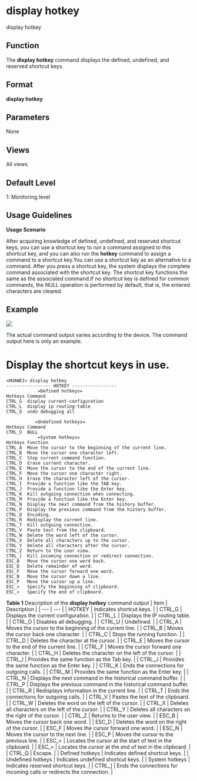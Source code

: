 display hotkey
==============

display hotkey

Function
--------



The **display hotkey** command displays the defined, undefined, and reserved shortcut keys.




Format
------

**display hotkey**


Parameters
----------

None

Views
-----

All views


Default Level
-------------

1: Monitoring level


Usage Guidelines
----------------

**Usage Scenario**

After acquiring knowledge of defined, undefined, and reserved shortcut keys, you can use a shortcut key to run a command assigned to this shortcut key, and you can also run the **hotkey** command to assign a command to a shortcut key.You can use a shortcut key as an alternative to a command. After you press a shortcut key, the system displays the complete command associated with the shortcut key. The shortcut key functions the same as the associated command.If no shortcut key is defined for common commands, the NULL operation is performed by default, that is, the entered characters are cleared.


Example
-------

![](../public_sys-resources/note_3.0-en-us.png) 

The actual command output varies according to the device. The command output here is only an example.


# Display the shortcut keys in use.
```
<HUAWEI> display hotkey
----------------- HOTKEY -----------------
            =Defined hotkeys=
Hotkeys Command
CTRL_G  display current-configuration
CTRL_L  display ip routing-table
CTRL_O  undo debugging all

           =Undefined hotkeys=
Hotkeys Command
CTRL_U  NULL
            =System hotkeys=
Hotkeys Function
CTRL_A  Move the cursor to the beginning of the current line.
CTRL_B  Move the cursor one character left.
CTRL_C  Stop current command function.
CTRL_D  Erase current character.
CTRL_E  Move the cursor to the end of the current line.
CTRL_F  Move the cursor one character right.
CTRL_H  Erase the character left of the cursor.
CTRL_I  Provide a function like the TAB key.
CTRL_J  Provide a function like the Enter key.
CTRL_K  Kill outgoing connection when connecting.
CTRL_M  Provide a function like the Enter key.
CTRL_N  Display the next command from the history buffer.
CTRL_P  Display the previous command from the history buffer.
CTRL_Q  Encoding.
CTRL_R  Redisplay the current line.
CTRL_T  Kill outgoing connection.
CTRL_V  Paste text from the clipboard.
CTRL_W  Delete the word left of the cursor.
CTRL_X  Delete all characters up to the cursor.
CTRL_Y  Delete all characters after the cursor.
CTRL_Z  Return to the user view.
CTRL_]  Kill incoming connection or redirect connection.
ESC_B   Move the cursor one word back.
ESC_D   Delete remainder of word.
ESC_F   Move the cursor forward one word.
ESC_N   Move the cursor down a line.
ESC_P   Move the cursor up a line.
ESC_<   Specify the beginning of clipboard.
ESC_>   Specify the end of clipboard.

```

**Table 1** Description of the **display hotkey** command output
| Item | Description |
| --- | --- |
| HOTKEY | Indicates shortcut keys. |
| CTRL\_G | Displays the current configuration. |
| CTRL\_L | Displays the IP routing table. |
| CTRL\_O | Disables all debugging. |
| CTRL\_U | Undefined. |
| CTRL\_A | Moves the cursor to the beginning of the current line. |
| CTRL\_B | Moves the cursor back one character. |
| CTRL\_C | Stops the running function. |
| CTRL\_D | Deletes the character at the cursor. |
| CTRL\_E | Moves the cursor to the end of the current line. |
| CTRL\_F | Moves the cursor forward one character. |
| CTRL\_H | Deletes the character on the left of the cursor. |
| CTRL\_I | Provides the same function as the Tab key. |
| CTRL\_J | Provides the same function as the Enter key. |
| CTRL\_K | Ends the connections for outgoing calls. |
| CTRL\_M | Provides the same function as the Enter key. |
| CTRL\_N | Displays the next command in the historical command buffer. |
| CTRL\_P | Displays the previous command in the historical command buffer. |
| CTRL\_R | Redisplays information in the current line. |
| CTRL\_T | Ends the connections for outgoing calls. |
| CTRL\_V | Pastes the text of the clipboard. |
| CTRL\_W | Deletes the word on the left of the cursor. |
| CTRL\_X | Deletes all characters on the left of the cursor. |
| CTRL\_Y | Deletes all characters on the right of the cursor. |
| CTRL\_Z | Returns to the user view. |
| ESC\_B | Moves the cursor back one word. |
| ESC\_D | Deletes the word on the right of the cursor. |
| ESC\_F | Moves the cursor forward one word. |
| ESC\_N | Moves the cursor to the next line. |
| ESC\_P | Moves the cursor to the previous line. |
| ESC\_< | Locates the cursor at the start of text in the clipboard. |
| ESC\_> | Locates the cursor at the end of text in the clipboard. |
| CTRL\_Q | Escape. |
| Defined hotkeys | Indicates defined shortcut keys. |
| Undefined hotkeys | Indicates undefined shortcut keys. |
| System hotkeys | Indicates reserved shortcut keys. |
| CTRL\_] | Ends the connections for incoming calls or redirects the connection. |